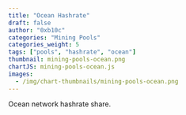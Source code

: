 ```yaml
---
title: "Ocean Hashrate"
draft: false
author: "0xb10c"
categories: "Mining Pools"
categories_weight: 5
tags: ["pools", "hashrate", "ocean"]
thumbnail: mining-pools-ocean.png
chartJS: mining-pools-ocean.js
images:
  - /img/chart-thumbnails/mining-pools-ocean.png
---
```


Ocean network hashrate share.
<!--more-->
